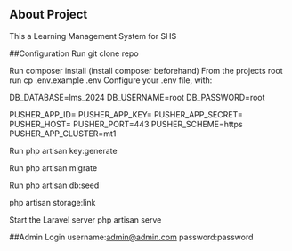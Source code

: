 

## About Project
This a Learning Management System for SHS

##Configuration
Run git clone repo

Run composer install (install composer beforehand)
From the projects root run cp .env.example .env
Configure your .env file, with:

DB_DATABASE=lms_2024
DB_USERNAME=root
DB_PASSWORD=root

PUSHER_APP_ID=
PUSHER_APP_KEY=
PUSHER_APP_SECRET=
PUSHER_HOST=
PUSHER_PORT=443
PUSHER_SCHEME=https
PUSHER_APP_CLUSTER=mt1

Run php artisan key:generate

Run php artisan migrate

Run php artisan db:seed

php artisan storage:link

Start the Laravel server php artisan serve 

##Admin Login
username:admin@admin.com
password:password

